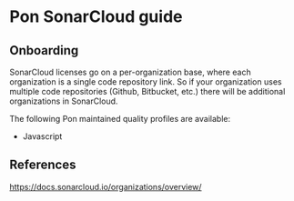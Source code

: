 # Pon SonarCloud guide

## Onboarding

SonarCloud licenses go on a per-organization base, where each organization is a single code repository link. So if your organization uses multiple code repositories (Github, Bitbucket, etc.) there will be additional organizations in SonarCloud.

The following Pon maintained quality profiles are available:

- Javascript

## References
https://docs.sonarcloud.io/organizations/overview/
